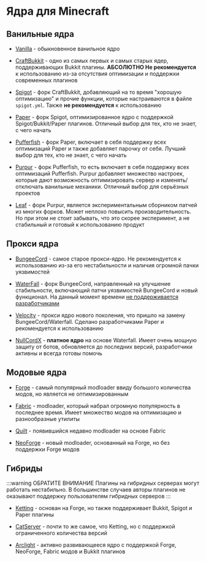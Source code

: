 # Ядра для Minecraft

## Ванильные ядра

- [Vanilla](https://getbukkit.org/download/vanilla) - обыкновенное ванильное ядро

- [CraftBukkit](https://getbukkit.org/download/craftbukkit) - одно из самых первых и самых старых ядер, поддерживающих Bukkit плагины. **АБСОЛЮТНО Не рекомендуется** к использованию из-за отсутствия оптимизации и поддержки современных плагинов

- [Spigot](https://getbukkit.org/download/spigot) - форк CraftBukkit, добавляющий на то время "хорошую оптимизацию" и прочие функции, которые настраиваются в файле `spigot.yml`. Также **не рекомендуется** к использованию

- [Paper](https://papermc.io/software/paper) - форк Spigot, оптимизированное ядро с поддержкой Spigot/Bukkit/Paper плагинов.
  Отличный выбор для тех, кто не знает, с чего начать

- [Pufferfish](https://pufferfish.host/downloads) - форк Paper, включает в себя поддержку всех оптимизаций Paper и также добавляет парочку от себя.
  Лучший выбор для тех, кто не знает, с чего начать

- [Purpur](https://purpurmc.org) - форк Pufferfish, то есть включает в себя поддержку всех оптимизаций Pufferfish.
  Purpur добавляет множество настроек, которые дают возможность оптимизировать сервер и изменять/отключать ванильные механики. Отличный выбор для серьёзных проектов

- [Leaf](https://www.leafmc.one) - форк Purpur, является экспериментальным сборником патчей из многих форков.
  Может неплохо повысить производительность. Но при этом не стоит забывать, что это скорее эксперимент, а не стабильный и готовый к использованию продукт

## Прокси ядра

- [BungeeCord](https://www.spigotmc.org/wiki/bungeecord) - самое старое прокси-ядро. Не рекомендуется к использованию из-за его нестабильности и наличия огромной пачки уязвимостей

- [WaterFall](https://papermc.io/software/waterfall) - форк BungeeCord, направленный на улучшение стабильности, включающий патчи уязвимостей BungeeCord и новый функционал. На данный момент времени [не поддерживается разработчиками](https://forums.papermc.io/threads/1088/)

- [Velocity](https://papermc.io/software/velocity) - прокси ядро нового поколения, что пришло на замену BungeeCord/Waterfall.
  Сделано разработчиками Paper и рекомендуется к использованию

- [NullCordX](https://builtbybit.com/resources/nullcordx-lightweight-antibot.22322) - **платное ядро** на основе Waterfall.
  Имеет очень мощную защиту от ботов, обновляется до последних версий, разработчики активны и всегда готовы помочь

## Модовые ядра

- [Forge](https://files.minecraftforge.net/net/minecraftforge/forge) - самый популярный modloader ввиду большого количества модов, но является не оптимизированным

- [Fabric](https://fabricmc.net/use/server) - modloader, который набрал огромную популярность в последнее время. Имеет множество модов на оптимизацию и разнообразные утилиты

- [Quilt](https://quiltmc.org/en/install/server) - появившийся недавно modloader на основе Fabric

- [NeoForge](https://neoforged.net) - новый modloader, основанный на Forge, но без поддержки Forge модов

## Гибриды

:::warning ОБРАТИТЕ ВНИМАНИЕ
Плагины на гибридных серверах могут работать нестабильно. В большинстве случаев авторы плагинов не оказывают поддержку пользователям гибридных серверов
:::

- [Ketting](https://kettingpowered.org) - основан на Forge, но также поддерживает Bukkit, Spigot и Paper плагины

- [CatServer](https://catmc.org) - почти то же самое, что Ketting, но с поддержкой ограниченного количества версий

- [Arclight](https://github.com/IzzelAliz/Arclight) - активно развивающееся ядро с поддержкой Forge, NeoForge, Fabric модов и Bukkit плагинов